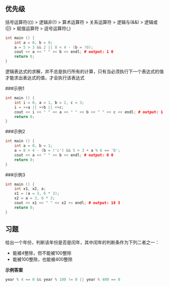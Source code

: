## 优先级

括号运算符(()) > 逻辑非(!) > 算术运算符 > 关系运算符 > 逻辑与(&&) > 逻辑或(||) > 赋值运算符 > 逗号运算符(,)

```c++
int main () {
    int a = 0, b = 0;
    a = 5 > 3 && 2 || 8 < 4 - (b = !0);
    cout << a << " " << b << endl; # output: 1 0
    return 0;
}
```

逻辑表达式的求解，并不总是执行所有的计算，只有当必须执行下一个表达式的值才能求出表达式的值，才会执行该表达式

###示例1

```c++
int main () {
    int i = 0, a = 1, b = 2, c = 3;
    i = ++a || ++b || ++c;
    cout << i << " " << a << " " << b << " " << c << endl; # output: 1 2 2 3
    return 0;
}
```

###示例2

```c++
int main () {
    int a = 0, b = 1;
    a = 8 > 4 - (b = !'c') && 5 > 3 + a % 6 == 'b';
    cout << a << " " << b << endl; # output: 0 0
    return 0;
}
```

###示例3

```c++
int main () {
    int x1, x2, a;
    x1 = (a = 3, 6 * 3);
    x2 = a = 3, 6 * 3;
    cout << x1 << " " << x2 << endl; # output: 18 3
    return 0;
}
```

## 习题

给出一个年份，判断该年份是否是闰年，其中闰年的判断条件为下列二者之一：

- 能被4整除，但不能被100整除
- 能被100整除，也能被400整除

**示例答案**

```c++
year % 4 == 0 && year % 100 != 0 || year % 400 == 0
```
